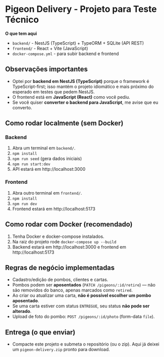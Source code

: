 # Pigeon Delivery - Projeto para Teste Técnico

**O que tem aqui**
- `backend/` - NestJS (TypeScript) + TypeORM + SQLite (API REST)
- `frontend/` - React + Vite (JavaScript)
- `docker-compose.yml` - para subir backend e frontend

## Observações importantes
- Optei por **backend em NestJS (TypeScript)** porque o framework é TypeScript-first; isso mantém o projeto idiomático e mais próximo do esperado em testes que pedem NestJS.
- O frontend está em **JavaScript (React)** como você pediu.
- Se você quiser **converter o backend para JavaScript**, me avise que eu converto.

## Como rodar localmente (sem Docker)
### Backend
1. Abra um terminal em `backend/`.
2. `npm install`
3. `npm run seed` (gera dados iniciais)
4. `npm run start:dev`
5. API estará em http://localhost:3000

### Frontend
1. Abra outro terminal em `frontend/`.
2. `npm install`
3. `npm run dev`
4. Frontend estará em http://localhost:5173

## Como rodar com Docker (recomendado)
1. Tenha Docker e docker-compose instalados.
2. Na raiz do projeto rode `docker-compose up --build`
3. Backend estará em http://localhost:3000 e frontend em http://localhost:5173

## Regras de negócio implementadas
- Cadastro/edição de pombos, clientes e cartas.
- Pombos podem ser **aposentados** (`PATCH /pigeons/:id/retire`) — não são removidos do banco, apenas marcados como `retired`.
- Ao criar ou atualizar uma carta, **não é possível escolher um pombo aposentado**.
- Se uma carta estiver com status `ENTREGUE`, seu status **não pode ser alterado**.
- Upload de foto do pombo: `POST /pigeons/:id/photo` (form-data `file`).

## Entrega (o que enviar)
- Compacte este projeto e submeta o repositório (ou o zip). Aqui já deixei um `pigeon-delivery.zip` pronto para download.
